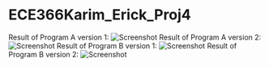 # ECE366Karim_Erick_Proj4

Result of Program A version 1:
![Screenshot](https://image.ibb.co/mma9kV/PAV1.png)
Result of Program A version 2:
![Screenshot](https://image.ibb.co/ckgRXA/PAV2.png)
Result of Program B version 1:
![Screenshot](https://image.ibb.co/jyQaQV/PBV1.png)
Result of Program B version 2:
![Screenshot](https://image.ibb.co/cvovQV/PBV2.png)
